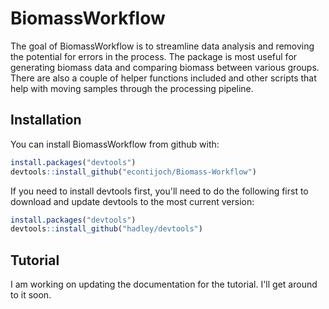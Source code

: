
<!-- README.md is generated from README.Rmd. Please edit that file -->
BiomassWorkflow
===============

The goal of BiomassWorkflow is to streamline data analysis and removing the potential for errors in the process. The package is most useful for generating biomass data and comparing biomass between various groups. There are also a couple of helper functions included and other scripts that help with moving samples through the processing pipeline.

Installation
------------

You can install BiomassWorkflow from github with:

``` r
install.packages("devtools")
devtools::install_github("econtijoch/Biomass-Workflow")
```

If you need to install devtools first, you'll need to do the following first to download and update devtools to the most current version:

``` r
install.packages("devtools")
devtools::install_github("hadley/devtools")
```

Tutorial
--------

I am working on updating the documentation for the tutorial. I'll get around to it soon. <!-- For a step-by-step tutorial on how to use this package, please visit the [BiomassWorkflow Tutorial page ](http://www.eduardocontijoch.com/Projects/Biomass-Workflow/Vignettes/tutorial.html) -->
